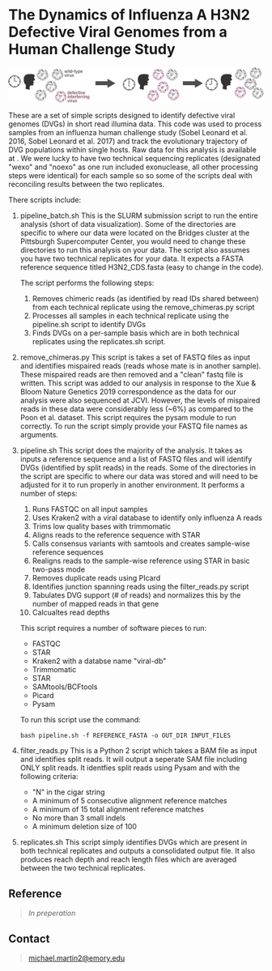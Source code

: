# The Dynamics of Influenza A H3N2 Defective Viral Genomes from a Human Challenge Study
![Image of Yaktocat](https://raw.githubusercontent.com/koellelab/IAV_human_challenge_study_code/master/figures/model_fig.png)

These are a set of simple scripts designed to identify defective viral genomes (DVGs) in short read illumina data. This code was used to process samples from an influenza human challenge study (Sobel Leonard et al. 2016, Sobel Leonard et al. 2017) and track the evolutionary trajectory of DVG populations within single hosts. Raw data for this analysis is available at <sra accession>. We were lucky to have two technical sequencing replicates (designated "wexo" and "noexo" as one run included exonuclease, all other processing steps were identical) for each sample so so some of the scripts deal with reconciling results between the two replicates.

There scripts include: 
1. pipeline_batch.sh
	This is the SLURM submission script to run the entire analysis (short of data visualization). Some of the directories are specific to where our data were located on the Bridges cluster at the Pittsburgh Supercomputer Center, you would need to change these directories to run this analysis on your data. The script also assumes you have two technical replicates for your data. It expects a FASTA reference sequence titled H3N2_CDS.fasta (easy to change in the code).

	The script performs the following steps:
	1. Removes chimeric reads (as identified by read IDs shared between) from each technical replicate using the remove_chimeras.py script
	2. Processes all samples in each technical replicate using the pipeline.sh script to identify DVGs
	3. Finds DVGs on a per-sample basis which are in both technical replicates using the replicates.sh script. 

2. remove_chimeras.py
	This script is takes a set of FASTQ files as input and identifies mispaired reads (reads whose mate is in another sample). These mispaired reads are then removed and a "clean" fastq file is written. This script was added to our analysis in response to the Xue & Bloom Nature Genetics 2019 correspondence as the data for our analysis were also sequenced at JCVI. However, the levels of mispaired reads in these data were considerably less (~6%) as compared to the Poon et al. dataset. This script requires the pysam module to run correctly. To run the script simply provide your FASTQ file names as arguments.

3. pipeline.sh
	This script does the majority of the analysis. It takes as inputs a reference sequence and a list of FASTQ files and will identify DVGs (identified by split reads) in the reads. Some of the directories in the script are specific to where our data was stored and will need to be adjusted for it to run properly in another environment. It performs a number of steps:
	1. Runs FASTQC on all input samples
	2. Uses Kraken2 with a viral database to identify only influenza A reads
	3. Trims low quality bases with trimmomatic
	4. Aligns reads to the reference sequence with STAR
	5. Calls consensus variants with samtools and creates sample-wise reference sequences
	6. Realigns reads to the sample-wise reference using STAR in basic two-pass mode
	7. Removes duplicate reads using PIcard
	8. Identifies junction spanning reads using the filter_reads.py script
	9. Tabulates DVG support (# of reads) and normalizes this by the number of mapped reads in that gene
	10. Calcualtes read depths

	This script requires a number of software pieces to run:
	* FASTQC
	* STAR
	* Kraken2 with a databse name "viral-db"
	* Trimmomatic
	* STAR
	* SAMtools/BCFtools
	* Picard
	* Pysam

	To run this script use the command: 
	```
	bash pipeline.sh -f REFERENCE_FASTA -o OUT_DIR INPUT_FILES
	```

4. filter_reads.py
	This is a Python 2 script which takes a BAM file as input and identifies split reads. It will output a seperate SAM file including ONLY split reads. It identfies split reads using Pysam and with the following criteria: 
	* "N" in the cigar string
	* A minimum of 5 consecutive alignment reference matches
	* A minimum of 15 total alignment reference matches
	* No more than 3 small indels
	* A minimum deletion size of 100

5. replicates.sh
	This script simply identifies DVGs which are present in both technical replicates and outputs a consolidated output file. It also produces reach depth and reach length files which are averaged between the two technical replicates. 



## Reference
>*In preperation*

## Contact
>michael.martin2@emory.edu
